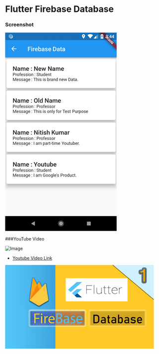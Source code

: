 # Flutter Firebase Database

### Screenshot
![Image](demo.png)

###YouTube Video

![Image]()

* [Youtube Video Link](https://www.youtube.com/watch?v=qV4tAcrMa_A&list=PLXbYsh3rUPSyeibnvPDtIVqO1sPCvgBKe)

[![Youtube Video](youtube.png)](https://www.youtube.com/watch?v=qV4tAcrMa_A&list=PLXbYsh3rUPSyeibnvPDtIVqO1sPCvgBKe)